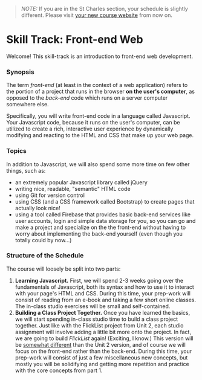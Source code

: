> *NOTE:* If you are in the St Charles section, your schedule is slightly different. Please visit [your new course website][stcharles-home] from now on.

[stcharles-home]: http://education.launchcode.org/skills-front-end-stcharles/


# Skill Track: Front-end Web

Welcome! This skill-track is an introduction to front-end web development.

### Synopsis

The term *front-end* (at least in the context of a web application) refers to the portion of a project that runs in the browser **on the user's computer**, as opposed to the *back-end* code which runs on a server computer somewhere else.

Specifically, you will write front-end code in a language called Javascript. Your Javascript code, because it runs on the user's computer, can be utilized to create a rich, interactive user experience by dynamically modifying and reacting to the HTML and CSS that make up your web page.

### Topics

In addition to Javascript, we will also spend some more time on few other things, such as:
- an extremely popular Javascript library called jQuery
- writing nice, readable, "semantic" HTML code
- using Git for version control
- using CSS (and a CSS framework called Bootstrap) to create pages that actually look nice!
- using a tool called Firebase that provides basic back-end services like user accounts, login and simple data storage for you, so you can go and make a project and specialize on the the front-end without having to worry about implementing the back-end yourself (even though you totally could by now...)

### Structure of the Schedule

The course will loosely be split into two parts:
1. **Learning Javascript.** First, we will spend 2-3 weeks going over the fundamentals of Javascript, both its syntax and how to use it to interact with your page's HTML and CSS. During this time, your prep-work will consist of reading from an e-book and taking a few short online classes. The in-class studio exercises will be small and self-contained.
2. **Building a Class Project Together.** Once you have learned the basics, we will start spending in-class studio time to build a class project together. Just like with the FlickList project from Unit 2, each studio assignment will involve adding a little bit more onto the project. In fact, we are going to build *FlickList* again! (Exciting, I know.) This version will be [somewhat different][flicklist-demo] than the Unit 2 version, and of course we will focus on the front-end rather than the back-end. During this time, your prep-work will consist of just a few miscellaneous new concepts, but mostly you will be solidifying and getting more repetition and practice with the core concepts from part 1.



[flicklist-demo]: http://education.launchcode.org/flicklist
